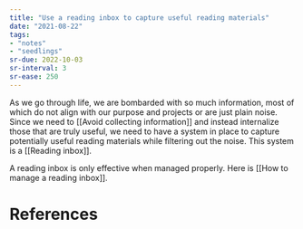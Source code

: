 ```yaml
---
title: "Use a reading inbox to capture useful reading materials"
date: "2021-08-22"
tags:
- "notes"
- "seedlings"
sr-due: 2022-10-03
sr-interval: 3
sr-ease: 250
---
```


As we go through life, we are bombarded with so much information, most of which do not align with our purpose and projects or are just plain noise. Since we need to [[Avoid collecting information]] and instead internalize those that are truly useful, we need to have a system in place to capture potentially useful reading materials while filtering out the noise. This system is a [[Reading inbox]].

A reading inbox is only effective when managed properly. Here is [[How to manage a reading inbox]].

# References